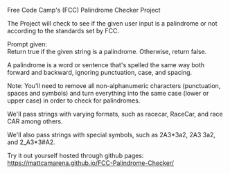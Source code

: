Free Code Camp's (FCC) Palindrome Checker Project

The Project will check to see if the given user input is a palindrome or not according to the standards set by FCC.

Prompt given: <br />
Return true if the given string is a palindrome. Otherwise, return false.

A palindrome is a word or sentence that's spelled the same way both forward and backward, ignoring punctuation, case, and spacing.

Note: You'll need to remove all non-alphanumeric characters (punctuation, spaces and symbols) and turn everything into the same case (lower or upper case) in order to check for palindromes.

We'll pass strings with varying formats, such as racecar, RaceCar, and race CAR among others.

We'll also pass strings with special symbols, such as 2A3\*3a2, 2A3 3a2, and 2_A3*3#A2.


Try it out yourself hosted through github pages: 
https://mattcamarena.github.io/FCC-Palindrome-Checker/
